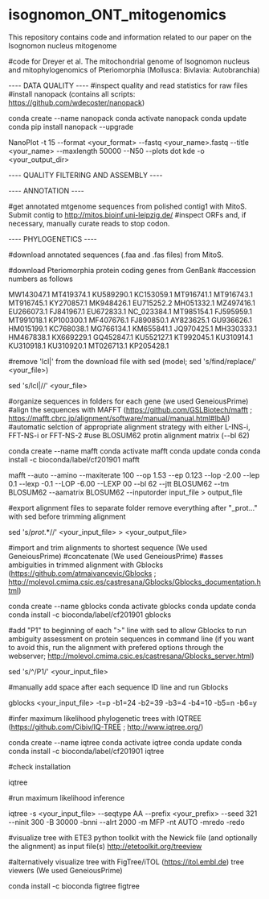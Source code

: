 # isognomon_ONT_mitogenomics
This repository contains code and information related to our paper on the Isognomon nucleus mitogenome

#code for Dreyer et al. The mitochondrial genome of Isognomon nucleus and mitophylogenomics of Pteriomorphia (Mollusca: Bivlavia: Autobranchia)

---- DATA QUALITY ----
#inspect quality and read statistics for raw files
#install nanopack (contains all scripts: https://github.com/wdecoster/nanopack)

conda create --name nanopack
conda activate nanopack
conda update conda
pip install nanopack --upgrade

NanoPlot -t 15 --format <your_format> --fastq <your_name>.fastq --title <your_name> --maxlength 50000 --N50 --plots dot kde -o <your_output_dir>

---- QUALITY FILTERING AND ASSEMBLY ----

---- ANNOTATION ----

#get annotated mtgenome sequences from polished contig1 with MitoS. Submit contig to http://mitos.bioinf.uni-leipzig.de/
#inspect ORFs and, if necessary, manually curate reads to stop codon. 

---- PHYLOGENETICS ----

#download annotated sequences (.faa and .fas files) from MitoS.

#download Pteriomorphia protein coding genes from GenBank
#accession numbers as follows

MW143047.1
MT419374.1
KU589290.1
KC153059.1
MT916741.1
MT916743.1
MT916745.1
KY270857.1
MK948426.1
EU715252.2
MH051332.1
MZ497416.1
EU266073.1
FJ841967.1
EU672833.1
NC_023384.1
MT985154.1
FJ595959.1
MT991018.1
KP100300.1
MF407676.1
FJ890850.1
AY823625.1
GU936626.1
HM015199.1
KC768038.1
MG766134.1
KM655841.1
JQ970425.1
MH330333.1
HM467838.1
KX669229.1
GQ452847.1
KU552127.1
KT992045.1
KU310914.1
KU310918.1
KU310920.1
MT026713.1
KP205428.1

#remove 'lcl|' from the download file with sed (model; sed 's/find/replace/' <your_file>)

sed 's/lcl|//' <your_file>

#organize sequences in folders for each gene (we used GeneiousPrime)
#align the sequences with MAFFT (https://github.com/GSLBiotech/mafft ; https://mafft.cbrc.jp/alignment/software/manual/manual.html#lbAI)
#automatic selction of appropriate alignment strategy with either L-INS-i, FFT-NS-i or FFT-NS-2
#use BLOSUM62 protin alignment matrix (--bl 62) 

conda create --name mafft
conda activate mafft
conda update conda
conda install -c bioconda/label/cf201901 mafft

mafft --auto --amino --maxiterate 100 --op 1.53 --ep 0.123 --lop -2.00 --lep 0.1 --lexp -0.1 --LOP -6.00 --LEXP 00 --bl 62 --jtt BLOSUM62 --tm BLOSUM62 --aamatrix BLOSUM62 --inputorder input_file > output_file

#export alignment files to separate folder remove everything after "_prot..." with sed before trimming alignment

sed 's/_prot_.*//' <your_input_file> > <your_output_file>

#import and trim alignments to shortest sequence (We used GeneiousPrime)
#concatenate (We used GeneiousPrime)
#asses ambiguities in trimmed alignment with Gblocks (https://github.com/atmaivancevic/Gblocks ; http://molevol.cmima.csic.es/castresana/Gblocks/Gblocks_documentation.html)

conda create --name gblocks 
conda activate gblocks 
conda update conda
conda install -c bioconda/label/cf201901 gblocks

#add "P1" to beginning of each ">" line with sed to allow Gblocks to run ambiguity assessment on protein sequences in command line (if you want to avoid this, run the alignment with prefered options through the webserver; http://molevol.cmima.csic.es/castresana/Gblocks_server.html)

sed 's/^/P1/' <your_input_file>

#manually add space after each sequence ID line and run Gblocks

gblocks <your_input_file> -t=p -b1=24 -b2=39 -b3=4 -b4=10 -b5=n -b6=y

#infer maximum likelihood phylogenetic trees with IQTREE (https://github.com/Cibiv/IQ-TREE ; http://www.iqtree.org/)

conda create --name iqtree
conda activate iqtree
conda update conda
conda install -c bioconda/label/cf201901 iqtree

#check installation

iqtree 

#run maximum likelihood inference 

iqtree -s <your_input_file> --seqtype AA --prefix <your_prefix> --seed 321 --ninit 300 -B 30000 -bnni --alrt 2000 -m MFP -nt AUTO -mredo -redo

#visualize tree with ETE3 python toolkit with the Newick file (and optionally the alignment) as input file(s)
http://etetoolkit.org/treeview

#alternatively visualize tree with FigTree/iTOL (https://itol.embl.de) tree viewers (We used GeneiousPrime)

conda install -c bioconda figtree
figtree























